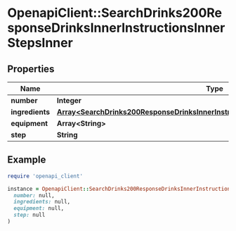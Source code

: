 # OpenapiClient::SearchDrinks200ResponseDrinksInnerInstructionsInnerStepsInner

## Properties

| Name | Type | Description | Notes |
| ---- | ---- | ----------- | ----- |
| **number** | **Integer** |  | [optional] |
| **ingredients** | [**Array&lt;SearchDrinks200ResponseDrinksInnerInstructionsInnerStepsInnerIngredientsInner&gt;**](SearchDrinks200ResponseDrinksInnerInstructionsInnerStepsInnerIngredientsInner.md) |  | [optional] |
| **equipment** | **Array&lt;String&gt;** |  | [optional] |
| **step** | **String** |  | [optional] |

## Example

```ruby
require 'openapi_client'

instance = OpenapiClient::SearchDrinks200ResponseDrinksInnerInstructionsInnerStepsInner.new(
  number: null,
  ingredients: null,
  equipment: null,
  step: null
)
```

